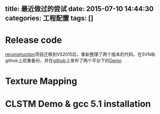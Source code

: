 title: 最近做过的尝试
date: 2015-07-10 14:44:30
categories: 工程配置
tags: []
---

# Release code
[reconstruction](https://github.com/seed93/reconstruction)项目迁移到VS2015后，重新整理了两个版本的代码，在SVN和github上双重备份，并在[github](https://github.com/)上发布了两个平台下的[Demo]()

# Texture Mapping

# CLSTM Demo & gcc 5.1 installation
